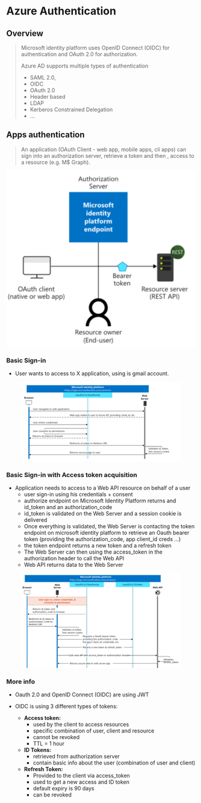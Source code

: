 # Azure Authentication

## Overview

> Microsoft identity platform uses OpenID Connect (OIDC) for authentication and OAuth 2.0 for authorization.
>
> Azure AD supports multiple types of authentication
>
> * SAML 2.0,&#x20;
> * OIDC&#x20;
> * OAuth 2.0&#x20;
> * Header based
> * LDAP
> * Kerberos Constrained Delegation
> * ...

## Apps authentication

> An application (OAuth Client - web app, mobile apps, cli apps) can sign into an authorization server, retrieve a token and then , access to a resource (e.g. M$ Graph).

![](../../../../.gitbook/assets/image.png)

### Basic Sign-in

* User wants to access to X application, using is gmail account.

<figure><img src="../../../../.gitbook/assets/image (3).png" alt=""><figcaption></figcaption></figure>

### Basic Sign-in with Access token acquisition

* Application needs to access to a Web API resource on behalf of a user
  * user sign-in using his credentials + consent
  * authorize endpoint on Microsoft Identity Platform returns and id\_token and an authorization\_code
  * id\_token is validated on the Web Server and a session cookie is delivered
  * Once everything is validated, the Web Server is contacting the token endpoint on microsoft identity platform to retrieve an Oauth bearer token (providing the authorization\_code, app client\_id creds ...)
  * the token endpoint returns a new token and a refresh token
  * The Web Server can then using the access\_token in the authorization header to call the Web API
  * Web API returns data to the Web Server

<figure><img src="../../../../.gitbook/assets/image (1).png" alt=""><figcaption></figcaption></figure>

### More info

* Oauth 2.0 and OpenID Connect (OIDC) are using JWT
*   OIDC is using 3 different types of tokens:

    * **Access token:**&#x20;
      * used by the client to access resources
      * specific combination of user, client and resource
      * cannot be revoked&#x20;
      * TTL = 1 hour
    * **ID Tokens:**
      * retrieved from authorization server
      * contain basic info about the user (combination of user and client)
    * **Refresh Token:**
      * Provided to the client via access\_token
      * used to get a new access and ID token
      * default expiry is 90 days
      * can be revoked





